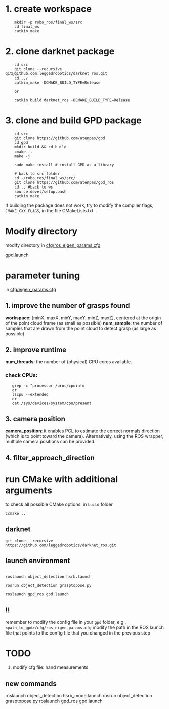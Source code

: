 # 1. create workspace

```
    mkdir -p robo_ros/final_ws/src
    cd final_ws
    catkin_make
```
# 2. clone darknet package
```
    cd src
    git clone --recursive git@github.com:leggedrobotics/darknet_ros.git
    cd ../
    catkin_make -DCMAKE_BUILD_TYPE=Release

    or

    catkin build darknet_ros -DCMAKE_BUILD_TYPE=Release
```
# 3. clone and build GPD package
```
    cd src
    git clone https://github.com/atenpas/gpd
    cd gpd
    mkdir build && cd build
    cmake ..
    make -j

    sudo make install # install GPD as a library
    
    # back to src folder
    cd ~/robo_ros/final_ws/src/
    git clone https://github.com/atenpas/gpd_ros
    cd .. #back to ws
    source devel/setup.bash
    catkin_make

```
If building the package does not work, try to modify the compiler flags, `CMAKE_CXX_FLAGS`, in the file CMakeLists.txt.

# Modify directory
modify directory in 
[cfg/ros_eigen_params.cfg](cfg/ros_eigen_params.cfg)

gpd.launch



# parameter tuning
 in [cfg/eigen_params.cfg](cfg/eigen_params.cfg)

 ## 1. improve the number of grasps found
 **workspace**: [minX, maxX, minY, maxY, minZ, maxZ], centered at the origin of the point cloud frame (as small as possible)
 **num_sample**: the number of samples that are drawn from the point cloud to detect grasp (as large as possible)
 ## 2. improve runtime
 **num_threads**: the number of (physical) CPU cores available. 
 ### check CPUs:
 ```
    grep -c ^processor /proc/cpuinfo
    or
    lscpu --extended
    or 
    cat /sys/devices/system/cpu/present
 ```
 ## 3. camera position
 **camera_position**: it enables PCL to estimate the correct normals direction (which is to point toward the camera). Alternatively, using the ROS wrapper, multiple camera positions can be provided.

 ## 4. filter_approach_direction

# run CMake with additional arguments
to check all possible CMake options:
in `build` folder
```
ccmake ..
```
## darknet
```
git clone --recursive https://github.com/leggedrobotics/darknet_ros.git
```

## launch environment
```

roslaunch object_detection hsrb.launch

rosrun object_detection grasptopose.py

roslaunch gpd_ros gpd.launch 

```
## !!

remember to modify the config file in your `gpd` folder, e.g.,
`<path_to_gpd>/cfg/ros_eigen_params.cfg`
modify the path in the ROS launch file that points to the
config file that you changed in the previous step

# TODO
1. modify cfg file: hand measurements



## new commands
roslaunch object_detection hsrb_mode.launch
rosrun object_detection grasptopose.py
roslaunch gpd_ros gpd.launch
